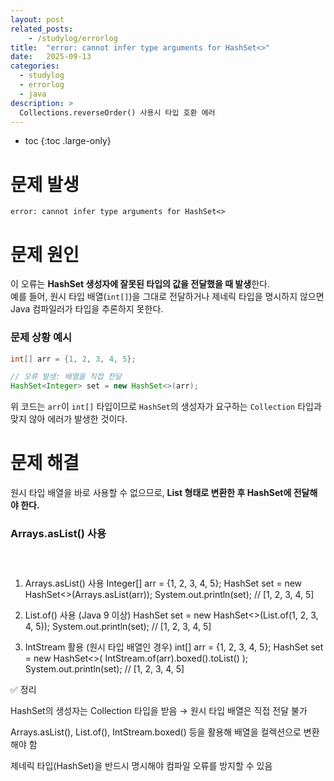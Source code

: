 ```yaml
---
layout: post
related_posts:
    - /studylog/errorlog
title:  "error: cannot infer type arguments for HashSet<>"
date:   2025-09-13
categories:
  - studylog
  - errorlog
  - java
description: >
  Collections.reverseOrder() 사용시 타입 호환 에러
---
```

* toc
{:toc .large-only}

# 문제 발생
`error: cannot infer type arguments for HashSet<>`

# 문제 원인
이 오류는 **HashSet 생성자에 잘못된 타입의 값을 전달했을 때 발생**한다.   
예를 들어, 원시 타입 배열(`int[]`)을 그대로 전달하거나 제네릭 타입을 명시하지 않으면 Java 컴파일러가 타입을 추론하지 못한다. 

### 문제 상황 예시
```java
int[] arr = {1, 2, 3, 4, 5};

// 오류 발생: 배열을 직접 전달
HashSet<Integer> set = new HashSet<>(arr);
```
위 코드는 `arr`이 `int[]` 타입이므로 `HashSet`의 생성자가 요구하는 `Collection` 타입과 맞지 않아 에러가 발생한 것이다.

# 문제 해결
원시 타입 배열을 바로 사용할 수 없으므로, **List 형태로 변환한 후 HashSet에 전달해야 한다.**
### Arrays.asList() 사용
```python

```

```python

```

```python

```
1. Arrays.asList() 사용
Integer[] arr = {1, 2, 3, 4, 5};
HashSet<Integer> set = new HashSet<>(Arrays.asList(arr));
System.out.println(set); // [1, 2, 3, 4, 5]

2. List.of() 사용 (Java 9 이상)
HashSet<Integer> set = new HashSet<>(List.of(1, 2, 3, 4, 5));
System.out.println(set); // [1, 2, 3, 4, 5]

3. IntStream 활용 (원시 타입 배열인 경우)
int[] arr = {1, 2, 3, 4, 5};
HashSet<Integer> set = new HashSet<>(
    IntStream.of(arr).boxed().toList()
);
System.out.println(set); // [1, 2, 3, 4, 5]

✅ 정리

HashSet의 생성자는 Collection 타입을 받음 → 원시 타입 배열은 직접 전달 불가

Arrays.asList(), List.of(), IntStream.boxed() 등을 활용해 배열을 컬렉션으로 변환해야 함

제네릭 타입(HashSet<Integer>)을 반드시 명시해야 컴파일 오류를 방지할 수 있음
